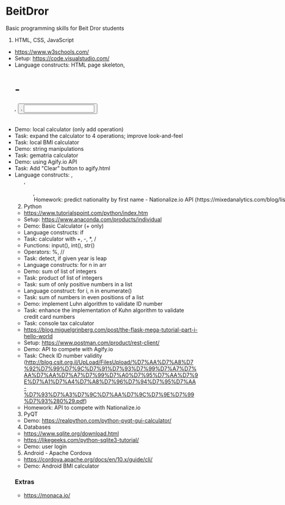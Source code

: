 # BeitDror
Basic programming skills for Beit Dror students
1. HTML, CSS, JavaScript
* https://www.w3schools.com/
* Setup: https://code.visualstudio.com/
* Language constructs: HTML page skeleton, <h1>-<h6>, <button>, <input>
* Demo: local calculator (only add operation)
* Task: expand the calculator to 4 operations; improve look-and-feel
* Task: local BMI calculator
* Demo: string manipulations
* Task: gematria calculator
* Demo: using Agify.io API
* Task: Add "Clear" button to agify.html
* Language constructs: <table>, <ul>, <ol>, <option>
* Homework: predict nationality by first name - Nationalize.io API (https://mixedanalytics.com/blog/list-actually-free-open-no-auth-needed-apis/)
2. Python
* https://www.tutorialspoint.com/python/index.htm 
* Setup: https://www.anaconda.com/products/individual
* Demo: Basic Calculator (+ only)
* Language constructs: if
* Task: calculator with +, -, *, /
* Functions: input(), int(), str()
* Operators: %, //
* Task: detect, if given year is leap
* Language constructs: for n in arr
* Demo: sum of list of integers
* Task: product of list of integers
* Task: sum of only positive numbers in a list
* Language construct: for i, n in enumerate()
* Task: sum of numbers in even positions of a list
* Demo: implement Luhn algorithm to validate ID number
* Task: enhance the implementation of Kuhn algorithm to validate credit card numbers
* Task: console tax calculator
* https://blog.miguelgrinberg.com/post/the-flask-mega-tutorial-part-i-hello-world 
* Setup: https://www.postman.com/product/rest-client/
* Demo: API to compete with Agify.io
* Task: Check ID number validity (http://blog.csit.org.il/UpLoad/FilesUpload/%D7%AA%D7%A8%D7%92%D7%99%D7%9C%D7%91%D7%93%D7%99%D7%A7%D7%AA%D7%AA%D7%A7%D7%99%D7%A0%D7%95%D7%AA%D7%9E%D7%A1%D7%A4%D7%A8%D7%96%D7%94%D7%95%D7%AA-%D7%93%D7%A3%D7%9C%D7%AA%D7%9C%D7%9E%D7%99%D7%93%280%29.pdf)
* Homework: API to compete with Nationalize.io
3. PyQT
* Demo: https://realpython.com/python-pyqt-gui-calculator/ 
4. Databases
* https://www.sqlite.org/download.html 
* https://likegeeks.com/python-sqlite3-tutorial/ 
* Demo: user login
5. Android - Apache Cordova
* https://cordova.apache.org/docs/en/10.x/guide/cli/ 
* Demo: Android BMI calculator

### Extras
* https://monaca.io/ 